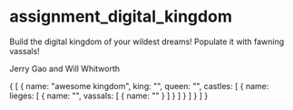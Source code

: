 # assignment_digital_kingdom
Build the digital kingdom of your wildest dreams! Populate it with fawning vassals!


Jerry Gao and Will Whitworth

{
  [
    {
      name: "awesome kingdom",
      king: "",
      queen: "",
      castles: [
                 {
                   name:
                   lieges: [
                             {
                               name: "",
                               vassals: [
                                          { name: "" }
                                        ]
                             }
                           ]
                 }
               ]
    }
  ]
}